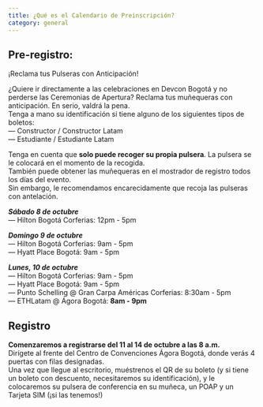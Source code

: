 ```yaml
---
title: ¿Qué es el Calendario de Preinscripción?
category: general
---
```

## **Pre-registro:** <br>
¡Reclama tus Pulseras con Anticipación!

¿Quiere ir directamente a las celebraciones en Devcon Bogotá y no perderse las Ceremonias de Apertura? Reclama tus muñequeras con anticipación. En serio, valdrá la pena. <br>
Tenga a mano su identificación si tiene alguno de los siguientes tipos de boletos: <br>
—﻿ Constructor / Constructor Latam <br>
—﻿ Estudiante / Estudiante Latam <br>

Tenga en cuenta que **solo puede recoger su propia pulsera**. La pulsera se le colocará en el momento de la recogida. <br>
También puede obtener las muñequeras en el mostrador de registro todos los días del evento. <br> Sin embargo, le recomendamos encarecidamente que recoja las pulseras con antelación.


***Sábado 8 de octubre*** <br>
— Hilton Bogotá Corferias: 12pm - 5pm

***Domingo 9 de octubre*** <br>
— Hilton Bogotá Corferias: 9am - 5pm <br>
— Hyatt Place Bogotá: 9am - 5pm

***Lunes, 10 de octubre*** <br>
— Hilton Bogotá Corferias: 9am - 5pm <br>
— Hyatt Place Bogotá: 9am - 5pm <br>
— Punto Schelling @ Gran Carpa Américas Corferias: 8:30am - 5pm <br>
— ETHLatam @ Ágora Bogotá: **8am - 9pm** <br>

## **Registro**

**Comenzaremos a registrarse del 11 al 14 de octubre a las 8 a.m.** <br>
Dirígete al frente del Centro de Convenciones Ágora Bogotá, donde verás 4 puertas con filas designadas. <br>
Una vez que llegue al escritorio, muéstrenos el QR de su boleto (y si tiene un boleto con descuento, necesitaremos su identificación), y le colocaremos su pulsera de conferencia en su muñeca, un POAP y un Tarjeta SIM (¡si las tenemos!)